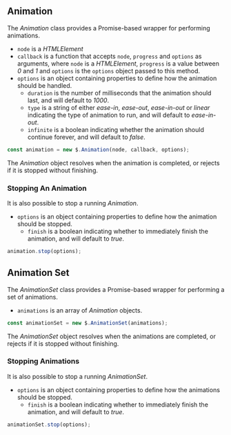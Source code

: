 ## Animation

The *Animation* class provides a Promise-based wrapper for performing animations.

- `node` is a *HTMLElement*
- `callback` is a function that accepts `node`, `progress` and `options` as arguments, where `node` is a *HTMLElement*, `progress` is a value between *0* and *1* and `options` is the `options` object passed to this method.
- `options` is an object containing properties to define how the animation should be handled.
    - `duration` is the number of milliseconds that the animation should last, and will default to *1000*.
    - `type` is a string of either *ease-in*, *ease-out*, *ease-in-out* or *linear* indicating the type of animation to run, and will default to *ease-in-out*.
    - `infinite` is a boolean indicating whether the animation should continue forever, and will default to *false*.

```javascript
const animation = new $.Animation(node, callback, options);
```

The *Animation* object resolves when the animation is completed, or rejects if it is stopped without finishing.

### Stopping An Animation

It is also possible to stop a running *Animation*.

- `options` is an object containing properties to define how the animation should be stopped.
    - `finish` is a boolean indicating whether to immediately finish the animation, and will default to *true*.

```javascript
animation.stop(options);
```


## Animation Set

The *AnimationSet* class provides a Promise-based wrapper for performing a set of animations.

- `animations` is an array of *Animation* objects.

```javascript
const animationSet = new $.AnimationSet(animations);
```

The *AnimationSet* object resolves when the animations are completed, or rejects if it is stopped without finishing.

### Stopping Animations

It is also possible to stop a running *AnimationSet*.

- `options` is an object containing properties to define how the animations should be stopped.
    - `finish` is a boolean indicating whether to immediately finish the animation, and will default to *true*.

```javascript
animationSet.stop(options);
```